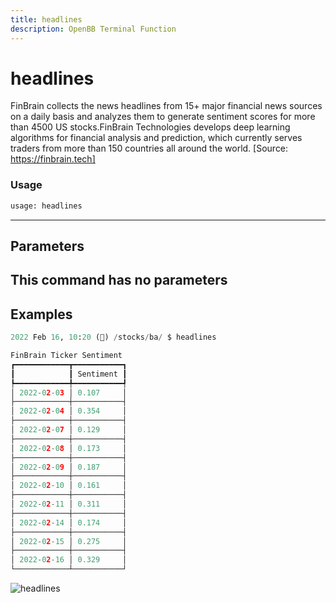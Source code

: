 ```yaml
---
title: headlines
description: OpenBB Terminal Function
---
```


# headlines

FinBrain collects the news headlines from 15+ major financial news sources on a daily basis and analyzes them to generate sentiment scores for more than 4500 US stocks.FinBrain Technologies develops deep learning algorithms for financial analysis and prediction, which currently serves traders from more than 150 countries all around the world. [Source: https://finbrain.tech]

### Usage 
```python
usage: headlines
```
---
## Parameters

This command has no parameters
---
## Examples

```python
2022 Feb 16, 10:20 (🦋) /stocks/ba/ $ headlines

FinBrain Ticker Sentiment
┏━━━━━━━━━━━━┳━━━━━━━━━━━┓
┃            ┃ Sentiment ┃
┡━━━━━━━━━━━━╇━━━━━━━━━━━┩
│ 2022-02-03 │ 0.107     │
├────────────┼───────────┤
│ 2022-02-04 │ 0.354     │
├────────────┼───────────┤
│ 2022-02-07 │ 0.129     │
├────────────┼───────────┤
│ 2022-02-08 │ 0.173     │
├────────────┼───────────┤
│ 2022-02-09 │ 0.187     │
├────────────┼───────────┤
│ 2022-02-10 │ 0.161     │
├────────────┼───────────┤
│ 2022-02-11 │ 0.311     │
├────────────┼───────────┤
│ 2022-02-14 │ 0.174     │
├────────────┼───────────┤
│ 2022-02-15 │ 0.275     │
├────────────┼───────────┤
│ 2022-02-16 │ 0.329     │
└────────────┴───────────┘
```

![headlines](https://user-images.githubusercontent.com/46355364/154296211-b0380095-5f84-4bae-955e-9ef96c9704af.png)

